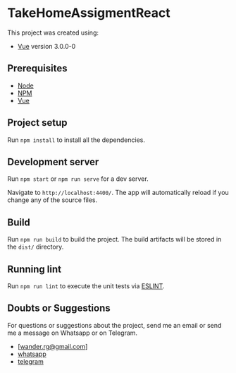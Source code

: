 # TakeHomeAssigmentReact

This project was created using:
- [Vue](https://vuejs.org/) version 3.0.0-0

## Prerequisites

- [Node](https://nodejs.org/en/)
- [NPM](https://www.npmjs.com/)
- [Vue](https://vuejs.org/)

## Project setup

Run `npm install` to install all the dependencies.

## Development server

Run `npm start` or `npm run serve` for a dev server.

Navigate to `http://localhost:4400/`. The app will automatically reload if you change any of the source files.

## Build

Run `npm run build` to build the project. The build artifacts will be stored in the `dist/` directory.

## Running lint

Run `npm run lint` to execute the unit tests via [ESLINT](https://eslint.org/).

## Doubts or Suggestions

For questions or suggestions about the project, send me an email or send me a message on Whatsapp or on Telegram.
- [wander.rg@gmail.com]
- [whatsapp](https://wa.me/+5561993398992)
- [telegram](https://t.me/wandergomes)



